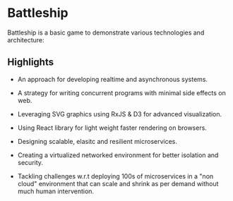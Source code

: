 # Battleship 

Battleship is a basic game to demonstrate various technologies and architecture:

## Highlights

* An approach for developing realtime and asynchronous systems.

* A strategy for writing concurrent programs with minimal side effects on web.

* Leveraging SVG graphics using RxJS & D3 for advanced visualization.

* Using React library for light weight faster rendering on browsers.

* Designing scalable, elasitc and resilient microservices.

* Creating a virtualized networked environment for better isolation and security.

* Tackling challenges w.r.t deploying 100s of microservices in a "non cloud" environment that can scale and shrink as per demand without much human intervention.
